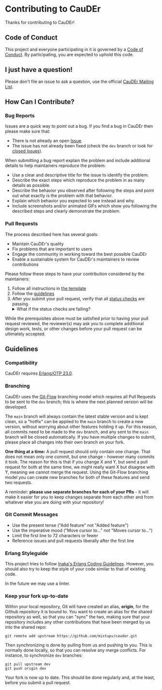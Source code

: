 # Contributing to CauDEr

Thanks for contributing to CauDEr!

## Code of Conduct

This project and everyone participating in it is governed by
a [Code of Conduct](CODE_OF_CONDUCT.md). By participating, you are expected to
uphold this code.

## I just have a question!

Please don't file an issue to ask a question, use the
official [CauDEr Mailing List][mailing-list].

## How Can I Contribute?

### Bug Reports

Issues are a quick way to point out a bug. If you find a bug in CauDEr then
please make sure that:

* There is not already an open [Issue][issues].
* The issue has not already been fixed (check the `dev` branch or look for
  [closed Issues][issues-closed]).

When submitting a bug report explain the problem and include additional details
to help maintainers reproduce the problem:

* Use a clear and descriptive title for the issue to identify the problem.
* Describe the exact steps which reproduce the problem in as many details as
  possible.
* Describe the behavior you observed after following the steps and point out
  what exactly is the problem with that behavior.
* Explain which behavior you expected to see instead and why.
* Include screenshots and/or animated GIFs which show you following the
  described steps and clearly demonstrate the problem.

### Pull Requests

The process described here has several goals:

- Maintain CauDEr's quality
- Fix problems that are important to users
- Engage the community in working toward the best possible CauDEr
- Enable a sustainable system for CauDEr's maintainers to review contributions

Please follow these steps to have your contribution considered by the
maintainers:

1. Follow all instructions in [the template](PULL_REQUEST_TEMPLATE.md)
2. Follow the [guidelines](#guidelines)
3. After you submit your pull request, verify that all
   [status checks][status-checks] are passing.
   <details><summary>What if the status checks are failing?</summary>If a status
   check is failing, and you believe that the failure is unrelated to your
   change, please leave a comment on the pull request explaining why you believe
   the failure is unrelated. A maintainer will re-run the status check for you.
   If we conclude that the failure was a false positive, then we will open an
   issue to track that problem with our status check suite.</details>

While the prerequisites above must be satisfied prior to having your pull
request reviewed, the reviewer(s) may ask you to complete additional design
work, tests, or other changes before your pull request can be ultimately
accepted.

## Guidelines

### Compatibility

CauDEr requires [Erlang/OTP 23.0][erlang].

### Branching

CauDEr uses the [Git-Flow][git-flow] branching model which requires all Pull
Requests to be sent to the `dev` branch; this is where the next planned version
will be developed.

The `main` branch will always contain the latest stable version and is kept
clean, so a "hotfix" can be applied to the `main` branch to create a new
version, without worrying about other features holding it up. For this reason,
all commits need to be made to the `dev` branch, and any sent to the `main`
branch will be closed automatically. If you have multiple changes to submit,
please place all changes into their own branch on your fork.

**One thing at a time:** A pull request should only contain one change. That
does not mean only one commit, but one change - however many commits it took.
The reason for this is that if you change X and Y, but send a pull request for
both at the same time, we might really want X but disagree with Y, meaning we
cannot merge the request. Using the Git-Flow branching model you can create new
branches for both of these features and send two requests.

A reminder: **please use separate branches for each of your PRs** - it will make
it easier for you to keep changes separate from each other and from whatever
else you are doing with your repository!

### Git Commit Messages

* Use the present tense ("Add feature" not "Added feature")
* Use the imperative mood ("Move cursor to..." not "Moves cursor to...")
* Limit the first line to 72 characters or fewer
* Reference issues and pull requests liberally after the first line

### Erlang Styleguide

This project tries to follow [Inaka's Erlang Coding Guidelines][inaka]. However,
you should also try to keep the style of your code similar to that of existing
code.

In the future we may use a linter.

### Keep your fork up-to-date

Within your local repository, Git will have created an alias, **origin**, for
the Github repository it is bound to. You want to create an alias for the shared
repository as well, so that you can "sync" the two, making sure that your
repository includes any other contributions that have been merged by us into the
shared repo:

```
git remote add upstream https://github.com/mistupv/cauder.git
```

Then synchronizing is done by pulling from us and pushing to you. This is
normally done locally, so that you can resolve any merge conflicts. For
instance, to synchronize `dev` branches:

```
git pull upstream dev
git push origin dev
```

Your fork is now up to date. This should be done regularly and, at the least,
before you submit a pull request.


[mailing-list]: https://listas.upv.es/mailman/listinfo/cauder
[issues]: https://github.com/mistupv/cauder/issues
[issues-closed]: https://github.com/mistupv/cauder/issues?q=is%3Aissue+is%3Aclosed
[status-checks]: https://help.github.com/articles/about-status-checks/
[erlang]: https://www.erlang.org/downloads/23.0
[git-flow]: http://nvie.com/posts/a-successful-git-branching-model/
[inaka]: https://github.com/inaka/erlang_guidelines
